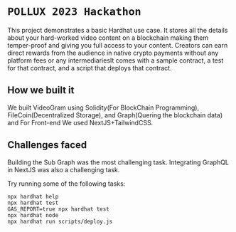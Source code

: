 # `POLLUX 2023 Hackathon`

This project demonstrates a basic Hardhat use case.
 It stores all the details about your hard-worked video content on a blockchain making them temper-proof and giving you full access to your content. Creators can earn direct rewards from the audience in native crypto payments without any platform fees or any intermediariesIt comes with a sample contract, a test for that contract, and a script that deploys that contract.
 
 ## How we built it
 
 We built VideoGram using Solidity(For BlockChain Programming), FileCoin(Decentralized Storage), and Graph(Quering the blockchain data) and For Front-end We used NextJS+TailwindCSS.
 
 ## Challenges faced
 
Building the Sub Graph was the most challenging task. Integrating GraphQL in NextJS was also a challenging task.

Try running some of the following tasks:

```shell
npx hardhat help
npx hardhat test
GAS_REPORT=true npx hardhat test
npx hardhat node
npx hardhat run scripts/deploy.js
```
